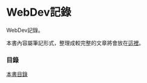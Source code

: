 # WebDev記錄

WebDev記錄。

本書內容屬筆記形式，整理成較完整的文章將會放在[這裡](sharefun.logdown.com)。

### 目錄

[本書目錄](SUMMARY.md)

